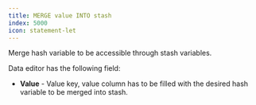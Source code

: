 ```yaml
---
title: MERGE value INTO stash
index: 5000
icon: statement-let
---
```


Merge hash variable to be accessible through stash variables.

Data editor has the following field:

- **Value** - Value key, value column has to be filled with the desired hash variable to be merged into stash.
